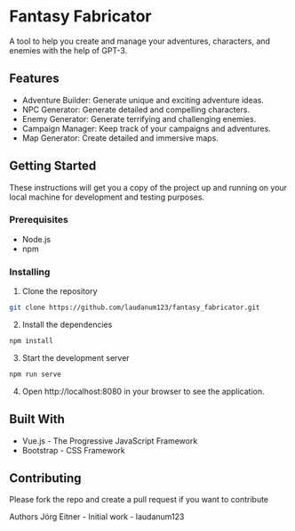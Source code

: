 # Fantasy Fabricator
A tool to help you create and manage your adventures, characters, and enemies with the help of GPT-3.

## Features
- Adventure Builder: Generate unique and exciting adventure ideas.
- NPC Generator: Generate detailed and compelling characters.
- Enemy Generator: Generate terrifying and challenging enemies.
- Campaign Manager: Keep track of your campaigns and adventures.
- Map Generator: Create detailed and immersive maps.
## Getting Started
These instructions will get you a copy of the project up and running on your local machine for development and testing purposes.

### Prerequisites
- Node.js
- npm

### Installing
1. Clone the repository
```sh
git clone https://github.com/laudanum123/fantasy_fabricator.git
```
2. Install the dependencies
```sh
npm install
```
3. Start the development server
```sh
npm run serve
```
4. Open http://localhost:8080 in your browser to see the application.

## Built With
- Vue.js - The Progressive JavaScript Framework
- Bootstrap - CSS Framework

## Contributing
Please fork the repo and create a pull request if you want to contribute

Authors
Jörg Eitner - Initial work - laudanum123


